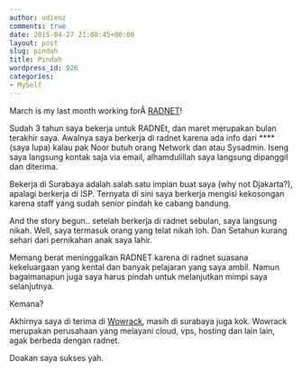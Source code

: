 ```yaml
---
author: udienz
comments: true
date: 2015-04-27 21:08:45+00:00
layout: post
slug: pindah
title: Pindah
wordpress_id: 926
categories:
- MySelf
---
```


March is my last month working forÂ [RADNET](http://www.rad.net.id/)!

Sudah 3 tahun saya bekerja untuk RADNEt, dan maret merupakan bulan terakhir saya. Awalnya saya berkerja di radnet karena ada info dari **** (saya lupa) kalau pak Noor butuh orang Network dan atau Sysadmin. Iseng saya langsung kontak saja via email, alhamdulillah saya langsung dipanggil dan diterima.



Bekerja di Surabaya adalah salah satu impian buat saya (why not Djakarta?), apalagi berkerja di ISP. Ternyata di sini saya berkerja mengisi kekosongan karena staff yang sudah senior pindah ke cabang bandung.

And the story begun.. setelah berkerja di radnet sebulan, saya langsung nikah. Well, saya termasuk orang yang telat nikah loh. Dan Setahun kurang sehari dari pernikahan anak saya lahir.

Memang berat meninggalkan RADNET karena di radnet suasana kekeluargaan yang kental dan banyak pelajaran yang saya ambil. Namun bagaimanapun juga saya harus pindah untuk melanjutkan mimpi saya selanjutnya.

Kemana?

Akhirnya saya di terima di [Wowrack](http://www.wowrack.com/), masih di surabaya juga kok. Wowrack merupakan perusahaan yang melayani cloud, vps, hosting dan lain lain, agak berbeda dengan radnet.

Doakan saya sukses yah.
